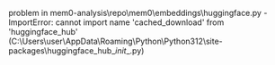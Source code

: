 problem in mem0-analysis\repo\mem0\embeddings\huggingface.py - ImportError: cannot import name 'cached_download' from 'huggingface_hub' (C:\Users\user\AppData\Roaming\Python\Python312\site-packages\huggingface_hub\__init__.py)
